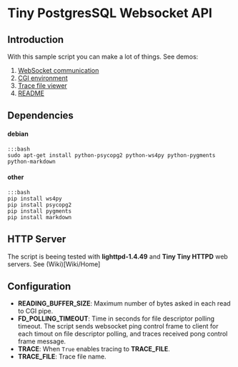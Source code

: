 # Tiny PostgresSQL Websocket API

## Introduction
With this sample script you can make a lot of things. See demos:

1. [WebSocket communication](hhttps://ralac.openchain.pt/local/app/api/tinypgwebapi.cgi?wstest)
2. [CGI environment](https://ralac.openchain.pt/local/app/api/tinypgwebapi.cgi?print_env)
2. [Trace file viewer](https://ralac.openchain.pt/local/app/api/tinypgwebapi.cgi?trace_viewer)
3. [README](https://ralac.openchain.pt/local/app/api/tinypgwebapi.cgi?readme)

## Dependencies
#### debian
```
:::bash
sudo apt-get install python-psycopg2 python-ws4py python-pygments python-markdown
```

#### other
```
:::bash
pip install ws4py
pip install psycopg2
pip install pygments
pip install markdown
```

## HTTP Server
The script is beeing tested with **lighttpd-1.4.49** and **Tiny Tiny HTTPD** web servers. See (Wiki)[Wiki/Home]
## Configuration

- **READING_BUFFER_SIZE**: Maximum number of bytes asked in each read to CGI pipe.
- **FD_POLLING_TIMEOUT**: Time in seconds for file descriptor polling timeout. The script sends websocket ping control frame to client for each timout on file descriptor polling, and traces received pong control frame message.
- **TRACE**: When `True` enables tracing to **TRACE_FILE**.
- **TRACE_FILE**: Trace file name.
